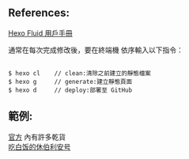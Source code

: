 ## References:  
[Hexo Fluid 用戶手冊](https://hexo.fluid-dev.com/docs/guide/#%E5%88%9B%E5%BB%BA%E5%85%B3%E4%BA%8E%E9%A1%B5)  


通常在每次完成修改後，要在終端機 依序輸入以下指令：
```

$ hexo cl    // clean:清除之前建立的靜態檔案
$ hexo g     // generate:建立靜態頁面
$ hexo d     // deploy:部署至 GitHub

```
## 範例:  
[官方](https://hexo.fluid-dev.com/) 內有許多乾貨  
[吃白饭的休伯利安号](https://www.eatrice.cn/about/)
